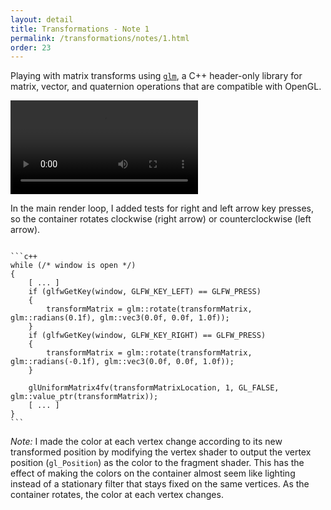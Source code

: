 ```yaml
---
layout: detail
title: Transformations - Note 1
permalink: /transformations/notes/1.html
order: 23
---
```


Playing with matrix transforms using [```glm```](https://github.com/g-truc/glm), a C++ header-only library for matrix, vector, and quaternion operations that are compatible with OpenGL. 

<video controls autoplay loop src="{{ site.baseurl }}/assets/transformations/notes/1/1.mp4"></video>

In the main render loop, I added tests for right and left arrow key presses, so the container rotates clockwise (right arrow) or counterclockwise (left arrow). 

<pre><code>
```c++
while (/* window is open */)
{
    [ ... ]
    if (glfwGetKey(window, GLFW_KEY_LEFT) == GLFW_PRESS)
    {
        transformMatrix = glm::rotate(transformMatrix, glm::radians(0.1f), glm::vec3(0.0f, 0.0f, 1.0f));
    }
    if (glfwGetKey(window, GLFW_KEY_RIGHT) == GLFW_PRESS)
    {
        transformMatrix = glm::rotate(transformMatrix, glm::radians(-0.1f), glm::vec3(0.0f, 0.0f, 1.0f));
    }
    
    glUniformMatrix4fv(transformMatrixLocation, 1, GL_FALSE, glm::value_ptr(transformMatrix));
    [ ... ]
}
```
</code></pre>

*Note:* I made the color at each vertex change according to its new transformed position by modifying the vertex shader to output the vertex position (```gl_Position```) as the color to the fragment shader. This has the effect of making the colors on the container almost seem like lighting instead of a stationary filter that stays fixed on the same vertices. As the container rotates, the color at each vertex changes.